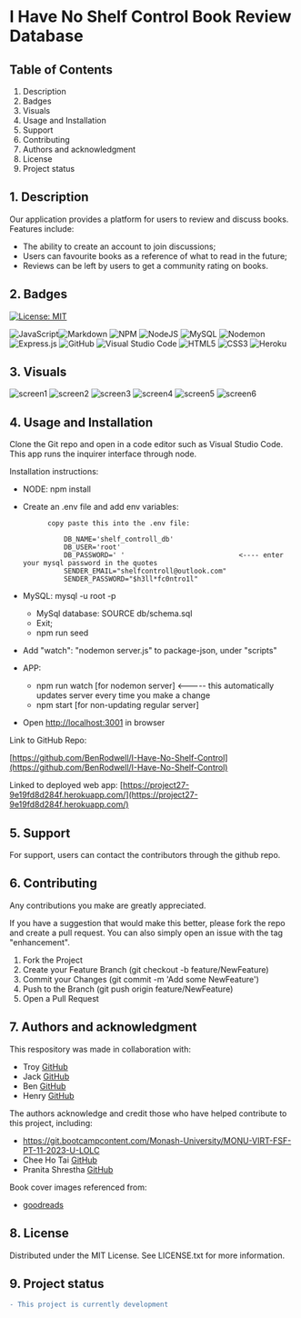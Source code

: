 # I Have No Shelf Control Book Review Database

## Table of Contents

1. Description
2. Badges
3. Visuals
4. Usage and Installation
5. Support
6. Contributing 
7. Authors and acknowledgment
8. License
9. Project status

## 1. Description

Our application provides a platform for users to review and discuss books. Features include:
- The ability to create an account to join discussions;
- Users can favourite books as a reference of what to read in the future;
- Reviews can be left by users to get a community rating on books.


## 2. Badges

[![License: MIT](https://img.shields.io/badge/License-MIT-yellow.svg)](https://opensource.org/licenses/MIT)

![JavaScript](https://img.shields.io/badge/javascript-%23323330.svg?style=for-the-badge&logo=javascript&logoColor=%23F7DF1E)![Markdown](https://img.shields.io/badge/markdown-%23000000.svg?style=for-the-badge&logo=markdown&logoColor=white) ![NPM](https://img.shields.io/badge/NPM-%23CB3837.svg?style=for-the-badge&logo=npm&logoColor=white) ![NodeJS](https://img.shields.io/badge/node.js-6DA55F?style=for-the-badge&logo=node.js&logoColor=white) ![MySQL](https://img.shields.io/badge/mysql-%2300f.svg?style=for-the-badge&logo=mysql&logoColor=white) ![Nodemon](https://img.shields.io/badge/NODEMON-%23323330.svg?style=for-the-badge&logo=nodemon&logoColor=%BBDEAD) ![Express.js](https://img.shields.io/badge/express.js-%23404d59.svg?style=for-the-badge&logo=express&logoColor=%2361DAFB) ![GitHub](https://img.shields.io/badge/github-%23121011.svg?style=for-the-badge&logo=github&logoColor=white) ![Visual Studio Code](https://img.shields.io/badge/Visual%20Studio%20Code-0078d7.svg?style=for-the-badge&logo=visual-studio-code&logoColor=white) ![HTML5](https://img.shields.io/badge/html5-%23E34F26.svg?style=for-the-badge&logo=html5&logoColor=white) ![CSS3](https://img.shields.io/badge/css3-%231572B6.svg?style=for-the-badge&logo=css3&logoColor=white) ![Heroku](https://img.shields.io/badge/heroku-%23430098.svg?style=for-the-badge&logo=heroku&logoColor=white) 

## 3. Visuals

![screen1](https://github.com/BenRodwell/I-Have-No-Shelf-Control/assets/139626561/943c4441-635a-4fda-a072-c1a8457386f6)
![screen2](https://github.com/BenRodwell/I-Have-No-Shelf-Control/assets/139626561/a18bd52e-95e0-4256-88d0-a258377c24b6)
![screen3](https://github.com/BenRodwell/I-Have-No-Shelf-Control/assets/139626561/ad0cd7c0-93c1-432e-b6d6-f117df42bfa4)
![screen4](https://github.com/BenRodwell/I-Have-No-Shelf-Control/assets/139626561/cce48928-f798-4881-8da3-19c8e1d1b755)
![screen5](https://github.com/BenRodwell/I-Have-No-Shelf-Control/assets/139626561/b7b02c3f-e4f3-4456-a006-f6e9aa1e2877)
![screen6](https://github.com/BenRodwell/I-Have-No-Shelf-Control/assets/139626561/4db3ac97-72e9-4de2-bcc1-af5bb1b057a5)

## 4. Usage and Installation

Clone the Git repo and open in a code editor such as Visual Studio Code. This app runs the inquirer interface through node. 

Installation instructions:

- NODE: npm install 
- Create an .env file and add env variables:

            copy paste this into the .env file:

                DB_NAME='shelf_controll_db'
                DB_USER='root'
                DB_PASSWORD=' '                            <---- enter your mysql password in the quotes
                SENDER_EMAIL="shelfcontroll@outlook.com"
                SENDER_PASSWORD="$h3ll*fc0ntro1l"

- MySQL: mysql -u root -p
    - MySql database: SOURCE db/schema.sql
    - Exit;
    - npm run seed
- Add     "watch": "nodemon server.js"   to package-json, under "scripts"
- APP: 
    * npm run watch [for nodemon server]  <----- this automatically updates server every time you make a change
    * npm start [for non-updating regular server]
- Open [http://localhost:3001](http://localhost:3001/) in browser

Link to GitHub Repo:

[https://github.com/BenRodwell/I-Have-No-Shelf-Control](https://github.com/BenRodwell/I-Have-No-Shelf-Control)

Linked to deployed web app:
[https://project27-9e19fd8d284f.herokuapp.com/](https://project27-9e19fd8d284f.herokuapp.com/)

## 5. Support

For support, users can contact the contributors through the github repo.

## 6. Contributing

Any contributions you make are greatly appreciated.

If you have a suggestion that would make this better, please fork the repo and create a pull request. You can also simply open an issue with the tag "enhancement". 
1.	Fork the Project
2.	Create your Feature Branch (git checkout -b feature/NewFeature)
3.	Commit your Changes (git commit -m 'Add some NewFeature')
4.	Push to the Branch (git push origin feature/NewFeature)
5.	Open a Pull Request

## 7. Authors and acknowledgment

This respository was made in collaboration with:
* Troy [GitHub](https://github.com/sifzerda)
* Jack [GitHub](https://github.com/JLP-55)
* Ben [GitHub](https://github.com/BenRodwell)
* Henry [GitHub](https://github.com/hr-virieux)

The authors acknowledge and credit those who have helped contribute to this project, including:
*	https://git.bootcampcontent.com/Monash-University/MONU-VIRT-FSF-PT-11-2023-U-LOLC
*	Chee Ho Tai [GitHub](https://github.com/cupacheeno)
*	Pranita Shrestha [GitHub](https://github.com/shrestha-pranita)

Book cover images referenced from:
*	[goodreads](https://www.goodreads.com)

## 8. License

Distributed under the MIT License. See LICENSE.txt for more information.

## 9. Project status

```diff
- This project is currently development
```

